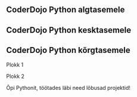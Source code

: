 ## CoderDojo Python algtasemele

## CoderDojo Python kesktasemele

## CoderDojo Python kõrgtasemele

Plokk 1

Plokk 2

Õpi Pythonit, töötades läbi need lõbusad projektid!